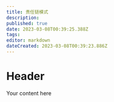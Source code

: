 ```yaml
---
title: 责任链模式
description: 
published: true
date: 2023-03-08T00:39:25.388Z
tags: 
editor: markdown
dateCreated: 2023-03-08T00:39:23.886Z
---
```


# Header
Your content here